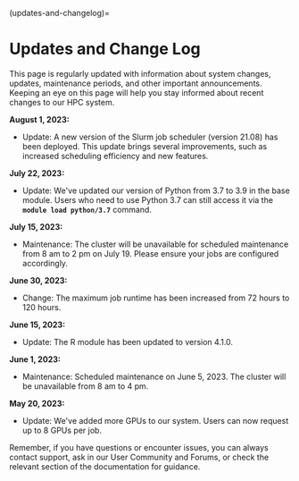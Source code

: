 (updates-and-changelog)=
# Updates and Change Log

This page is regularly updated with information about system changes, updates, maintenance periods, and other important announcements. Keeping an eye on this page will help you stay informed about recent changes to our HPC system.

**August 1, 2023:**

- Update: A new version of the Slurm job scheduler (version 21.08) has been deployed. This update brings several improvements, such as increased scheduling efficiency and new features.

**July 22, 2023:**

- Update: We've updated our version of Python from 3.7 to 3.9 in the base module. Users who need to use Python 3.7 can still access it via the **`module load python/3.7`** command.

**July 15, 2023:**

- Maintenance: The cluster will be unavailable for scheduled maintenance from 8 am to 2 pm on July 19. Please ensure your jobs are configured accordingly.

**June 30, 2023:**

- Change: The maximum job runtime has been increased from 72 hours to 120 hours.

**June 15, 2023:**

- Update: The R module has been updated to version 4.1.0.

**June 1, 2023:**

- Maintenance: Scheduled maintenance on June 5, 2023. The cluster will be unavailable from 8 am to 4 pm.

**May 20, 2023:**

- Update: We've added more GPUs to our system. Users can now request up to 8 GPUs per job.

Remember, if you have questions or encounter issues, you can always contact support, ask in our User Community and Forums, or check the relevant section of the documentation for guidance.
